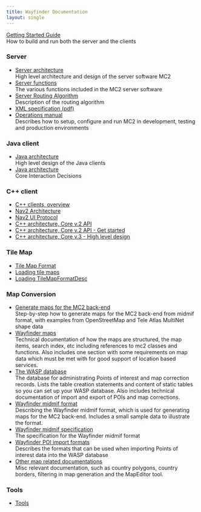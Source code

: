 ```yaml
---
title: Wayfinder Documentation
layout: single
---
```


[Getting Started Guide](getting_started)  
 How to build and run both the server and the clients

### Server 
 
* [Server architecture](server_architecture)  
 High level architecture and design of the server software MC2
* [Server functions](server_functions)  
 The various functions included in the MC2 server software
* [Server Routing Algorithm](server_routing_algorithm)  
 Description of the routing algorithm
* [XML specification (pdf)](/downloads/xml.pdf)
* [Operations manual](operations_manual)  
 Describes how to setup, configure and run MC2 in development, testing and production environments
 

### Java client

* [Java architecture](java_architecture)  
 High level design of the Java clients
* [Java architecture](java_architecture_interaction)  
 Core Interaction Decisions
 
 
### C++ client 

 *  [C++ clients, overview](cpp_clients_overview)
 *  [Nav2 Architecture](nav2_architecture)
 *  [Nav2 UI Protocol](nav2_ui_protocol)
 *  [C++ architecture, Core v.2 API](core_v2_api)
 *  [C++ architecture, Core v.2 API - Get started](core_v2_api_get_started)
 *  [C++ architecture, Core v.3 - High level design](core_v3_design)


### Tile Map

 *  [Tile Map Format](tilemap_format)
 *  [Loading tile maps](loadingtilemaps)
 *  [Loading TileMapFormatDesc](tilemapformatdescload)

### Map Conversion

* [Generate maps for the MC2 back-end](generate_maps_for_the_mc2_back-end)  
 Step-by-step how to generate maps for the MC2 back-end from midmif format, with examples from OpenStreetMap and Tele Atlas MultiNet shape data
* [Wayfinder maps](wayfinder_maps)  
 Technical documentation of how the maps are structured, the map items, search index, etc including references to mc2 classes and functions. Also includes one section with some requirements on map data which must be met with for good support of location based services.
* [The WASP database](the_wasp_database)  
 The database for administrating Points of interest and map correction records. Lists the table creation statements and content of static tables so you can set up your WASP database. Also includes technical documentation of import and export of POIs and map corrections.
* [Wayfinder midmif format](wayfinder_midmif_format)  
 Describing the Wayfinder midmif format, which is used for generating maps for the MC2 back-end. Includes a small sample data to illustrate the format.
* [Wayfinder midmif specification](wayfinder_midmif_specification)  
 The specification for the Wayfinder midmif format
* [Wayfinder POI import formats](wayfinder_poi_import_formats)  
 Describes the formats that can be used when importing Points of interest data into the WASP database
* [Other map related documentations](other_map_related_documentations)  
 Misc relevant documentation, such as country polygons, country borders, filtering in map generation and the MapEditor tool.

### Tools
 
 *  [Tools](tools_technical)
